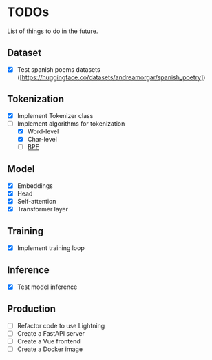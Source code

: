 # TODOs

List of things to do in the future.

## Dataset

- [x] Test spanish poems datasets ([https://huggingface.co/datasets/andreamorgar/spanish_poetry])

## Tokenization

- [x] Implement Tokenizer class
- [ ] Implement algorithms for tokenization
  - [x] Word-level
  - [x] Char-level
  - [ ] [BPE](https://en.wikipedia.org/wiki/Byte-pair_encoding)

## Model

- [x] Embeddings
- [x] Head
- [x] Self-attention
- [x] Transformer layer

## Training

- [x] Implement training loop

## Inference

- [x] Test model inference

## Production

- [ ] Refactor code to use Lightning
- [ ] Create a FastAPI server
- [ ] Create a Vue frontend
- [ ] Create a Docker image
